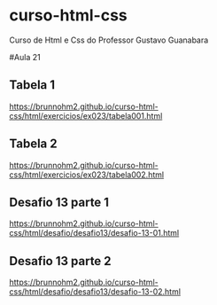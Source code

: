 # curso-html-css
 Curso de Html e Css do Professor Gustavo Guanabara

#Aula 21
## Tabela 1
https://brunnohm2.github.io/curso-html-css/html/exercicios/ex023/tabela001.html
## Tabela 2
https://brunnohm2.github.io/curso-html-css/html/exercicios/ex023/tabela002.html
## Desafio 13 parte 1
https://brunnohm2.github.io/curso-html-css/html/desafio/desafio13/desafio-13-01.html
## Desafio 13 parte 2
https://brunnohm2.github.io/curso-html-css/html/desafio/desafio13/desafio-13-02.html